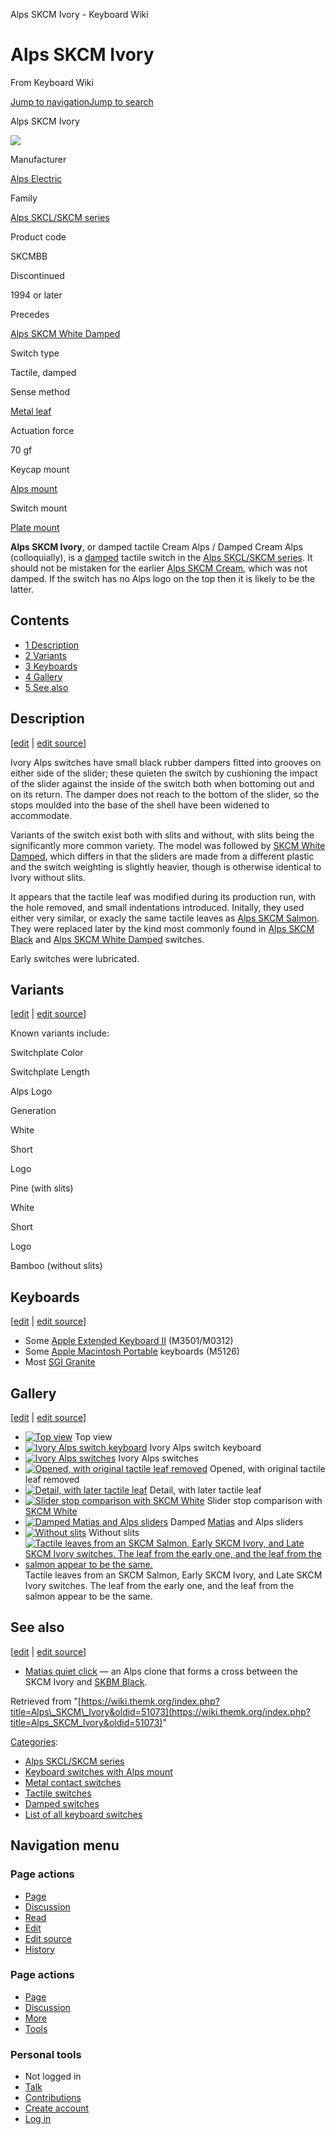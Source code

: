 Alps SKCM Ivory - Keyboard Wiki

Alps SKCM Ivory
===============

From Keyboard Wiki 

[Jump to navigation](https://wiki.themk.org/index.php/Alps_SKCM_Ivory#column-one)[Jump to search](https://wiki.themk.org/index.php/Alps_SKCM_Ivory#searchInput)

Alps SKCM Ivory

[![](https://wiki.themk.org/images/thumb/b/b3/Alps_SKCM_Cream_Damped_--_top.jpg/500px-Alps_SKCM_Cream_Damped_--_top.jpg)](https://wiki.themk.org/index.php/File:Alps_SKCM_Cream_Damped_--_top.jpg)

Manufacturer

[Alps Electric](https://wiki.themk.org/index.php/Alps_Electric "Alps Electric")

Family

[Alps SKCL/SKCM series](https://wiki.themk.org/index.php/Alps_SKCL/SKCM_series "Alps SKCL/SKCM series")

Product code

SKCMBB

Discontinued

1994 or later

Precedes

[Alps SKCM White Damped](https://wiki.themk.org/index.php/Alps_SKCM_White_Damped "Alps SKCM White Damped")

Switch type

Tactile, damped

Sense method

[Metal leaf](https://wiki.themk.org/index.php/Contact_mechanism#Metal_leaf "Contact mechanism")

Actuation force

70 gf

Keycap mount

[Alps mount](https://wiki.themk.org/index.php/Keycap_mount#Alps_mount "Keycap mount")

Switch mount

[Plate mount](https://wiki.themk.org/index.php/Switch_mount#Plate_mount "Switch mount")

**Alps SKCM Ivory**, or damped tactile Cream Alps / Damped Cream Alps (colloquially), is a [damped](https://wiki.themk.org/index.php/Damping "Damping") tactile switch in the [Alps SKCL/SKCM series](https://wiki.themk.org/index.php/Alps_SKCL/SKCM_series "Alps SKCL/SKCM series"). It should not be mistaken for the earlier [Alps SKCM Cream](https://wiki.themk.org/index.php/Alps_SKCM_Cream "Alps SKCM Cream"), which was not damped. If the switch has no Alps logo on the top then it is likely to be the latter.

Contents
--------

*   [1  Description](https://wiki.themk.org/index.php/Alps_SKCM_Ivory#Description)
*   [2  Variants](https://wiki.themk.org/index.php/Alps_SKCM_Ivory#Variants)
*   [3  Keyboards](https://wiki.themk.org/index.php/Alps_SKCM_Ivory#Keyboards)
*   [4  Gallery](https://wiki.themk.org/index.php/Alps_SKCM_Ivory#Gallery)
*   [5  See also](https://wiki.themk.org/index.php/Alps_SKCM_Ivory#See_also)

Description
-----------

\[[edit](https://wiki.themk.org/index.php?title=Alps_SKCM_Ivory&veaction=edit&section=1 "Edit section: Description") | [edit source](https://wiki.themk.org/index.php?title=Alps_SKCM_Ivory&action=edit&section=1 "Edit section's source code: Description")\]

Ivory Alps switches have small black rubber dampers fitted into grooves on either side of the slider; these quieten the switch by cushioning the impact of the slider against the inside of the switch both when bottoming out and on its return. The damper does not reach to the bottom of the slider, so the stops moulded into the base of the shell have been widened to accommodate.

Variants of the switch exist both with slits and without, with slits being the significantly more common variety. The model was followed by [SKCM White Damped](https://wiki.themk.org/index.php/Alps_SKCM_White_Damped "Alps SKCM White Damped"), which differs in that the sliders are made from a different plastic and the switch weighting is slightly heavier, though is otherwise identical to Ivory without slits.

It appears that the tactile leaf was modified during its production run, with the hole removed, and small indentations introduced. Initally, they used either very similar, or exacly the same tactile leaves as [Alps SKCM Salmon](https://wiki.themk.org/index.php/Alps_SKCM_Salmon "Alps SKCM Salmon"). They were replaced later by the kind most commonly found in [Alps SKCM Black](https://wiki.themk.org/index.php/Alps_SKCM_Black "Alps SKCM Black") and [Alps SKCM White Damped](https://wiki.themk.org/index.php/Alps_SKCM_White_Damped "Alps SKCM White Damped") switches.

Early switches were lubricated.

Variants
--------

\[[edit](https://wiki.themk.org/index.php?title=Alps_SKCM_Ivory&veaction=edit&section=2 "Edit section: Variants") | [edit source](https://wiki.themk.org/index.php?title=Alps_SKCM_Ivory&action=edit&section=2 "Edit section's source code: Variants")\]

Known variants include:

Switchplate Color

Switchplate Length

Alps Logo

Generation

White

Short

Logo

Pine (with slits)

White

Short

Logo

Bamboo (without slits)

Keyboards
---------

\[[edit](https://wiki.themk.org/index.php?title=Alps_SKCM_Ivory&veaction=edit&section=3 "Edit section: Keyboards") | [edit source](https://wiki.themk.org/index.php?title=Alps_SKCM_Ivory&action=edit&section=3 "Edit section's source code: Keyboards")\]

*   Some [Apple Extended Keyboard II](https://wiki.themk.org/index.php/Apple_Extended_Keyboard_II "Apple Extended Keyboard II") (M3501/M0312)
*   Some [Apple Macintosh Portable](https://wiki.themk.org/index.php/Apple_Macintosh_Portable "Apple Macintosh Portable") keyboards (M5126)
*   Most [SGI Granite](https://wiki.themk.org/index.php/SGI_Granite "SGI Granite")

Gallery
-------

\[[edit](https://wiki.themk.org/index.php?title=Alps_SKCM_Ivory&veaction=edit&section=4 "Edit section: Gallery") | [edit source](https://wiki.themk.org/index.php?title=Alps_SKCM_Ivory&action=edit&section=4 "Edit section's source code: Gallery")\]

*   [![Top view](https://wiki.themk.org/images/thumb/b/b3/Alps_SKCM_Cream_Damped_--_top.jpg/499px-Alps_SKCM_Cream_Damped_--_top.jpg)](https://wiki.themk.org/index.php/File:Alps_SKCM_Cream_Damped_--_top.jpg "Top view") Top view 
*   [![Ivory Alps switch keyboard](https://wiki.themk.org/images/thumb/9/96/Sgi_granite_203.jpg/500px-Sgi_granite_203.jpg)](https://wiki.themk.org/index.php/File:Sgi_granite_203.jpg "Ivory Alps switch keyboard") Ivory Alps switch keyboard 
*   [![Ivory Alps switches](https://wiki.themk.org/images/thumb/0/09/Sgi_granite_107.jpg/500px-Sgi_granite_107.jpg)](https://wiki.themk.org/index.php/File:Sgi_granite_107.jpg "Ivory Alps switches") Ivory Alps switches 
*   [![Opened, with original tactile leaf removed](https://wiki.themk.org/images/thumb/9/94/Alps_SKCM_Cream_Damped_--_original_tactile_leaf.jpg/499px-Alps_SKCM_Cream_Damped_--_original_tactile_leaf.jpg)](https://wiki.themk.org/index.php/File:Alps_SKCM_Cream_Damped_--_original_tactile_leaf.jpg "Opened, with original tactile leaf removed") Opened, with original tactile leaf removed 
*   [![Detail, with later tactile leaf](https://wiki.themk.org/images/thumb/6/61/Alps.tw_Type_BA3_--_Alps_cream.jpg/426px-Alps.tw_Type_BA3_--_Alps_cream.jpg)](https://wiki.themk.org/index.php/File:Alps.tw_Type_BA3_--_Alps_cream.jpg "Detail, with later tactile leaf") Detail, with later tactile leaf 
*   [![Slider stop comparison with SKCM White](https://wiki.themk.org/images/thumb/d/df/Alps_SKCM_Cream_Damped_vs_White_--_slider_stops.jpg/493px-Alps_SKCM_Cream_Damped_vs_White_--_slider_stops.jpg)](https://wiki.themk.org/index.php/File:Alps_SKCM_Cream_Damped_vs_White_--_slider_stops.jpg "Slider stop comparison with SKCM White") Slider stop comparison with [SKCM White](https://wiki.themk.org/index.php/Alps_SKCM_White "Alps SKCM White") 
*   [![Damped Matias and Alps sliders](https://wiki.themk.org/images/thumb/4/4a/Damped_sliders.jpg/499px-Damped_sliders.jpg)](https://wiki.themk.org/index.php/File:Damped_sliders.jpg "Damped Matias and Alps sliders") Damped [Matias](https://wiki.themk.org/index.php/Matias_switch "Matias switch") and Alps sliders 
*   [![Without slits](https://wiki.themk.org/images/thumb/2/28/Cream_damped_bamboo.jpg/280px-Cream_damped_bamboo.jpg)](https://wiki.themk.org/index.php/File:Cream_damped_bamboo.jpg "Without slits") Without slits 
*   [![Tactile leaves from an SKCM Salmon, Early SKCM Ivory, and Late SKCM Ivory switches. The leaf from the early one, and the leaf from the salmon appear to be the same.](https://wiki.themk.org/images/thumb/2/25/Salmon_EarlyLateCreamComparison.JPG/500px-Salmon_EarlyLateCreamComparison.JPG)](https://wiki.themk.org/index.php/File:Salmon_EarlyLateCreamComparison.JPG "Tactile leaves from an SKCM Salmon, Early SKCM Ivory, and Late SKCM Ivory switches. The leaf from the early one, and the leaf from the salmon appear to be the same.") Tactile leaves from an SKCM Salmon, Early SKCM Ivory, and Late SKCM Ivory switches. The leaf from the early one, and the leaf from the salmon appear to be the same. 

See also
--------

\[[edit](https://wiki.themk.org/index.php?title=Alps_SKCM_Ivory&veaction=edit&section=5 "Edit section: See also") | [edit source](https://wiki.themk.org/index.php?title=Alps_SKCM_Ivory&action=edit&section=5 "Edit section's source code: See also")\]

*   [Matias quiet click](https://wiki.themk.org/index.php/Matias_quiet_click "Matias quiet click") — an Alps clone that forms a cross between the SKCM Ivory and [SKBM Black](https://wiki.themk.org/index.php/Alps_SKBM_Black "Alps SKBM Black").

Retrieved from "[https://wiki.themk.org/index.php?title=Alps\_SKCM\_Ivory&oldid=51073](https://wiki.themk.org/index.php?title=Alps_SKCM_Ivory&oldid=51073)"

[Categories](https://wiki.themk.org/index.php/Special:Categories "Special:Categories"):

*   [Alps SKCL/SKCM series](https://wiki.themk.org/index.php/Category:Alps_SKCL/SKCM_series "Category:Alps SKCL/SKCM series")
*   [Keyboard switches with Alps mount](https://wiki.themk.org/index.php/Category:Keyboard_switches_with_Alps_mount "Category:Keyboard switches with Alps mount")
*   [Metal contact switches](https://wiki.themk.org/index.php/Category:Metal_contact_switches "Category:Metal contact switches")
*   [Tactile switches](https://wiki.themk.org/index.php/Category:Tactile_switches "Category:Tactile switches")
*   [Damped switches](https://wiki.themk.org/index.php/Category:Damped_switches "Category:Damped switches")
*   [List of all keyboard switches](https://wiki.themk.org/index.php/Category:List_of_all_keyboard_switches "Category:List of all keyboard switches")

Navigation menu
---------------

### Page actions

*   [Page](https://wiki.themk.org/index.php/Alps_SKCM_Ivory "View the content page [c]")
*   [Discussion](https://wiki.themk.org/index.php?title=Talk:Alps_SKCM_Ivory&action=edit&redlink=1 "Discussion about the content page (page does not exist) [t]")
*   [Read](https://wiki.themk.org/index.php/Alps_SKCM_Ivory)
*   [Edit](https://wiki.themk.org/index.php?title=Alps_SKCM_Ivory&veaction=edit "Edit this page [v]")
*   [Edit source](https://wiki.themk.org/index.php?title=Alps_SKCM_Ivory&action=edit "Edit the source code of this page [e]")
*   [History](https://wiki.themk.org/index.php?title=Alps_SKCM_Ivory&action=history "Past revisions of this page [h]")

### Page actions

*   [Page](https://wiki.themk.org/index.php/Alps_SKCM_Ivory "Page")
*   [Discussion](https://wiki.themk.org/index.php?title=Talk:Alps_SKCM_Ivory&action=edit&redlink=1 " (page does not exist)")
*   [More](https://wiki.themk.org/index.php/Alps_SKCM_Ivory#p-cactions)
*   [Tools](https://wiki.themk.org/index.php/Alps_SKCM_Ivory#p-tb "Tools")

### Personal tools

*   Not logged in
*   [Talk](https://wiki.themk.org/index.php/Special:MyTalk "Discussion about edits from this IP address [n]")
*   [Contributions](https://wiki.themk.org/index.php/Special:MyContributions "A list of edits made from this IP address [y]")
*   [Create account](https://wiki.themk.org/index.php?title=Special:CreateAccount&returnto=Alps+SKCM+Ivory "You are encouraged to create an account and log in; however, it is not mandatory")
*   [Log in](https://wiki.themk.org/index.php?title=Special:UserLogin&returnto=Alps+SKCM+Ivory "You are encouraged to log in; however, it is not mandatory [o]")

[](https://wiki.themk.org/index.php/Main_Page) [](https://wiki.themk.org/index.php/Alps_SKCM_Ivory#sidebar "Jump to navigation")[](https://wiki.themk.org/index.php/Alps_SKCM_Ivory#p-personal "user tools")[](https://wiki.themk.org/index.php/Alps_SKCM_Ivory#globalWrapper "back to top")